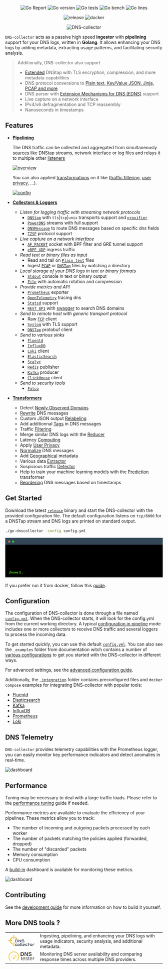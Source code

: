 <p align="center">
  <img src="https://goreportcard.com/badge/github.com/dmachard/go-dns-collector" alt="Go Report"/>
  <img src="https://img.shields.io/badge/go%20version-min%201.23-green" alt="Go version"/>
  <img src="https://img.shields.io/badge/go%20tests-529-green" alt="Go tests"/>
  <img src="https://img.shields.io/badge/go%20bench-21-green" alt="Go bench"/>
  <img src="https://img.shields.io/badge/go%20lines-33484-green" alt="Go lines"/>
</p>

<p align="center">
  <img src="https://img.shields.io/github/v/release/dmachard/go-dnscollector?logo=github&sort=semver" alt="release"/>
  <img src="https://img.shields.io/docker/pulls/dmachard/go-dnscollector.svg" alt="docker"/>
</p>

<p align="center">
  <img src="docs/dns-collector_logo.png" alt="DNS-collector"/>
</p>

`DNS-collector` acts as a passive high speed **ingestor** with **pipelining** support for your DNS logs, written in **Golang**. It allows enhancing your DNS logs by adding metadata, extracting usage patterns, and facilitating security analysis.

> Additionally, DNS-collector also support
>
> - [Extended](https://github.com/dmachard/go-dns-collector/blob/main/docs/extended_dnstap.md) DNStap with TLS encryption, compression, and more metadata capabilities
> - DNS protocol conversions to [Plain text, Key/Value JSON, Jinja, PCAP and more](https://github.com/dmachard/go-dns-collector/blob/main/docs/dnsconversions.md)
> - DNS parser with [Extension Mechanisms for DNS (EDNS)](https://github.com/dmachard/go-dns-collector/blob/main/docs/dnsparser.md) support
> - Live capture on a network interface
> - IPv4/v6 defragmentation and TCP reassembly
> - Nanoseconds in timestamps

## Features

- **[Pipelining](./docs/running_mode.md)**

   The DNS traffic can be collected and aggregated from simultaneously [sources](./docs/workers.md) like DNStap streams, network interface or log files and relays it to multiple other [listeners](./docs/workers.md) 

  [![overview](./docs/_images/overview.png)](./docs/running_mode.md)

  You can also applied  [transformations](./docs/transformers.md) on it like ([traffic filtering](./docs/transformers.md#dns-filtering), [user privacy](./docs/transformers.md#user-privacy), ...).

  [![config](./docs/_images/config.png)](./docs/configuration.md)

- **[Collectors & Loggers](./docs/workers.md)**

  - *Listen for logging traffic with streaming network protocols*
    - [`DNStap`](docs/collectors/collector_dnstap.md#dns-tap) with `tls`|`tcp`|`unix` transports support and [`proxifier`](docs/collectors/collector_dnstap.md#dns-tap-proxifier)
    - [`PowerDNS`](docs/collectors/collector_powerdns.md) streams with full  support
    - [`DNSMessage`](docs/collectors/collector_dnsmessage.md) to route DNS messages based on specific dns fields
    - [`TZSP`](docs/collectors/collector_tzsp.md) protocol support
  - *Live capture on a network interface*
    - [`AF_PACKET`](docs/collectors/collector_afpacket.md) socket with BPF filter and GRE tunnel support
    - [`eBPF XDP`](docs/collectors/collector_xdp.md) ingress traffic
  - *Read text or binary files as input*
    - Read and tail on [`Plain text`](docs/collectors/collector_tail.md) files
    - Ingest [`PCAP`](docs/collectors/collector_fileingestor.md) or [`DNSTap`](docs/collectors/collector_fileingestor.md) files by watching a directory
  - *Local storage of your DNS logs in text or binary formats*
    - [`Stdout`](docs/loggers/logger_stdout.md) console in text or binary output
    - [`File`](docs/loggers/logger_file.md) with automatic rotation and compression
  - *Provide metrics and API*
    - [`Prometheus`](docs/loggers/logger_prometheus.md) exporter
    - [`OpenTelemetry`](docs/loggers/logger_opentelemetry.md) tracing dns
    - [`Statsd`](docs/loggers/logger_statsd.md) support
    - [`REST API`](docs/loggers/logger_restapi.md) with [swagger](https://generator.swagger.io/?url=https://raw.githubusercontent.com/dmachard/go-dnscollector/main/docs/swagger.yml) to search DNS domains
  - *Send to remote host with generic transport protocol*
    - Raw [`TCP`](docs/loggers/logger_tcp.md) client
    - [`Syslog`](docs/loggers/logger_syslog.md) with TLS support
    - [`DNSTap`](docs/loggers/logger_dnstap.md) protobuf client
  - *Send to various sinks*
    - [`Fluentd`](docs/loggers/logger_fluentd.md)
    - [`InfluxDB`](docs/loggers/logger_influxdb.md)
    - [`Loki`](docs/loggers/logger_loki.md) client
    - [`ElasticSearch`](docs/loggers/logger_elasticsearch.md)
    - [`Scalyr`](docs/loggers/logger_scalyr.md)
    - [`Redis`](docs/loggers/logger_redis.md) publisher
    - [`Kafka`](docs/loggers/logger_kafka.md) producer
    - [`ClickHouse`](docs/loggers/logger_clickhouse.md) client
  - *Send to security tools*
    - [`Falco`](docs/loggers/logger_falco.md)

- **[Transformers](./docs/transformers.md)**

  - Detect [Newly Observed Domains](docs/transformers/transform_newdomaintracker.md)
  - [Rewrite](docs/transformers/transform_rewrite.md) DNS messages 
  - Custom JSON output [Relabeling](docs/transformers/transform_relabeling.md)
  - Add additionnal [Tags](docs/transformers/transform_atags.md) in DNS messages
  - Traffic [Filtering](docs/transformers/transform_trafficfiltering.md) 
  - Merge similar DNS logs with the [Reducer](docs/transformers/transform_trafficreducer.md)
  - Latency [Computing](docs/transformers/transform_latency.md)
  - Apply [User Privacy](docs/transformers/transform_userprivacy.md)
  - [Normalize](docs/transformers/transform_normalize.md) DNS messages
  - Add [Geographical](docs/transformers/transform_geoip.md) metadata
  - Various data [Extractor](docs/transformers/transform_dataextractor.md)
  - Suspicious traffic [Detector](docs/transformers/transform_suspiciousdetector.md) 
  - Help to train your machine learning models with the [Prediction](docs/transformers/transform_trafficprediction.md) transformer
  - [Reordering](docs/transformers/transform_reordering.md) DNS messages based on timestamps

## Get Started

Download the latest [`release`](https://github.com/dmachard/go-dns-collector/releases) binary and start the DNS-collector with the provided configuration file. The default configuration listens on `tcp/6000` for a DNSTap stream and DNS logs are printed on standard output.

```bash
./go-dnscollector -config config.yml
```

![run](docs/_images/terminal.gif)

If you prefer run it from docker, follow this [guide](./docs/docker.md).

## Configuration

The configuration of DNS-collector is done through a file named [`config.yml`](config.yml). 
When the DNS-collector starts, it will look for the config.yml from the current working directory.
A typical [configuration in pipeline](./running_mode.md) mode includes one or more collectors to receive DNS traffic and several loggers to process the incoming data. 

To get started quickly, you can use this default [`config.yml`](config.yml). You can also see  the `_examples` folder from documentation witch contains a number of [various configurations](./docs/examples.md) to get you started with the DNS-collector in different ways.

For advanced settings, see the [advanced configuration guide](./docs/advanced_config.md).

Additionally, the [`_integration`](./docs/_integration) folder contains preconfigured files and `docker compose` examples
for integrating DNS-collector with popular tools:

- [Fluentd](./docs/_integration/fluentd/README.md)
- [Elasticsearch](./docs/_integration/elasticsearch/README.md)
- [Kafka](./docs/_integration/kafka/README.md)
- [InfluxDB](./docs/_integration/influxdb/README.md)
- [Prometheus](./docs/_integration/prometheus/README.md)
- [Loki](./docs/_integration/loki/README.md)

## DNS Telemetry

`DNS-collector` provides telemetry capabilities with the Prometheus logger, 
you can easily monitor key performance indicators and detect anomalies in real-time.

![dashboard](docs/_images/dashboard_prometheus.png)

## Performance

Tuning may be necessary to deal with a large traffic loads.
Please refer to the [performance tuning](./docs/performance.md) guide if needed.

Performance metrics are available to evaluate the efficiency of your pipelines. These metrics allow you to track:
- The number of incoming and outgoing packets processed by each worker
- The number of packets matching the policies applied (forwarded, dropped)
- The number of "discarded" packets
- Memory consumption
- CPU consumption

A [build-in](./docs/dashboards/grafana_exporter.json) dashboard is available for monitoring these metrics.

![dashboard](docs/_images/dashboard_global.png)

## Contributing

See the [development guide](./docs/development.md) for more information on how to build it yourself.


## More DNS tools ?

| | |
|:--:|------------|
| <a href="https://github.com/dmachard/DNS-collector" target="_blank"><img src="https://github.com/dmachard/DNS-collector/blob/main/docs/dns-collector_logo.png?raw=true" alt="DNS-collector" width="200"/></a> | Ingesting, pipelining, and enhancing your DNS logs with usage indicators, security analysis, and additional metadata. |
| <a href="https://github.com/dmachard/DNS-tester" target="_blank"><img src="https://github.com/dmachard/DNS-tester/blob/main/docs/logo-dns-tester.png?raw=true" alt="DNS-collector" width="200"/></a> | Monitoring DNS server availability and comparing response times across multiple DNS providers. |